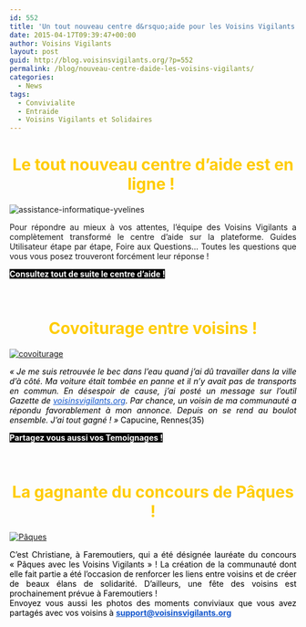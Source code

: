 ```yaml
---
id: 552
title: 'Un tout nouveau centre d&rsquo;aide pour les Voisins Vigilants !'
date: 2015-04-17T09:39:47+00:00
author: Voisins Vigilants
layout: post
guid: http://blog.voisinsvigilants.org/?p=552
permalink: /blog/nouveau-centre-daide-les-voisins-vigilants/
categories:
  - News
tags:
  - Convivialite
  - Entraide
  - Voisins Vigilants et Solidaires
---
```

<h1 style="text-align: center;">
  <span style="color: #ffcc00;">Le tout nouveau centre d&rsquo;aide est en ligne ! </span>
</h1>

<p style="text-align: justify;">
  <img class="alignleft wp-image-553 size-medium" src="./../../images/2015/04/assistance-informatique-yvelines.jpg" alt="assistance-informatique-yvelines" />
</p>

<p style="text-align: justify;">
  Pour répondre au mieux à vos attentes, l&rsquo;équipe des Voisins Vigilants a complètement transformé le centre d&rsquo;aide sur la plateforme. Guides Utilisateur étape par étape, Foire aux Questions&#8230; Toutes les questions que vous vous posez trouveront forcément leur réponse !
</p>

<p style="text-align: justify;">
  <span style="color: #ffffff; background-color: #000000;"><strong><a href="http://www.voisinsvigilants.org/helpcenter"><span style="color: #ffffff; background-color: #000000;">Consultez tout de suite le centre d&rsquo;aide !</span></a></strong></span>
</p>

&nbsp;

<h1 style="text-align: center;">
  <span style="color: #ffcc00;">Covoiturage entre voisins !</span>
</h1>

<p style="text-align: justify;">
  <a href="./../../images/2015/04/covoiturage.jpg"><img class="alignleft wp-image-557 size-medium" src="./../../images/2015/04/covoiturage.jpg" alt="covoiturage" /></a>
</p>

<p style="text-align: justify;">
  <em style="color: #000000;">« Je me suis retrouvée le bec dans l&rsquo;eau quand j&rsquo;ai dû travailler dans la ville d&rsquo;à côté. Ma voiture était tombée en panne et il n&rsquo;y avait pas de transports en commun. En désespoir de cause, j&rsquo;ai posté un message sur l&rsquo;outil Gazette de <a style="color: #1155cc;" href="http://voisinsvigilants.org/" target="_blank">voisinsvigilants.org</a>. Par chance, un voisin de ma communauté a répondu favorablement à mon annonce. Depuis on se rend au boulot ensemble. J&rsquo;ai tout gagné ! » </em><span style="color: #000000;">Capucine, Rennes(35)</span>
</p>

<p style="text-align: justify;">
  <strong><span style="color: #ffffff; background-color: #000000;"><a href="http://www.voisinsvigilants.org/helpcenter/feedback" target="_blank"><span style="color: #ffffff; background-color: #000000;">Partagez vous aussi vos Temoignages !</span></a></span></strong>
</p>

&nbsp;

<h1 style="text-align: center;">
  <span style="color: #ffcc00;">La gagnante du concours de Pâques !</span>
</h1>

[<img class="alignleft wp-image-558 size-medium" src="./../../images/2015/04/Paques.jpg" alt="Pâques" />](./../../images/2015/04/Paques.jpg)

<div style="color: #000000;">
  <div style="text-align: justify;">
    C&rsquo;est Christiane, à Faremoutiers, qui a été désignée lauréate du concours &laquo;&nbsp;Pâques avec les Voisins Vigilants&nbsp;&raquo; ! La création de la communauté dont elle fait partie a été l&rsquo;occasion de renforcer les liens entre voisins et de créer de beaux élans de solidarité. D&rsquo;ailleurs, une fête des voisins est prochainement prévue à Faremoutiers !
  </div>
  
  <div style="text-align: justify;">
    Envoyez vous aussi les photos des moments conviviaux que vous avez partagés avec vos voisins à <strong><a style="color: #1155cc;" href="mailto:support@voisinsvigilants.org" target="_blank">support@voisinsvigilants.org</a></strong>
  </div>
</div>
